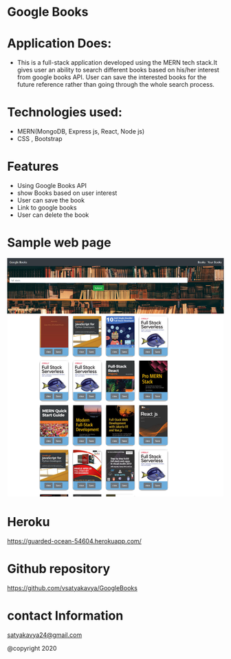 # Google Books

# Application Does:
* This is a full-stack application developed using the MERN tech stack.It gives user an ability to search different books based on his/her interest from google books API. User can save the interested books for the future reference rather than going through the whole search process.

# Technologies used:
* MERN(MongoDB, Express js, React, Node js)
* CSS , Bootstrap

# Features
* Using Google Books API
* show Books based on user interest
* User can save the book
* Link to google books
* User can delete the book






# Sample web page
![picture](Asset/book.png)



 
 
# Heroku
https://guarded-ocean-54604.herokuapp.com/



# Github repository
 https://github.com/vsatyakavya/GoogleBooks



# contact Information
satyakavya24@gmail.com

@copyright 2020

